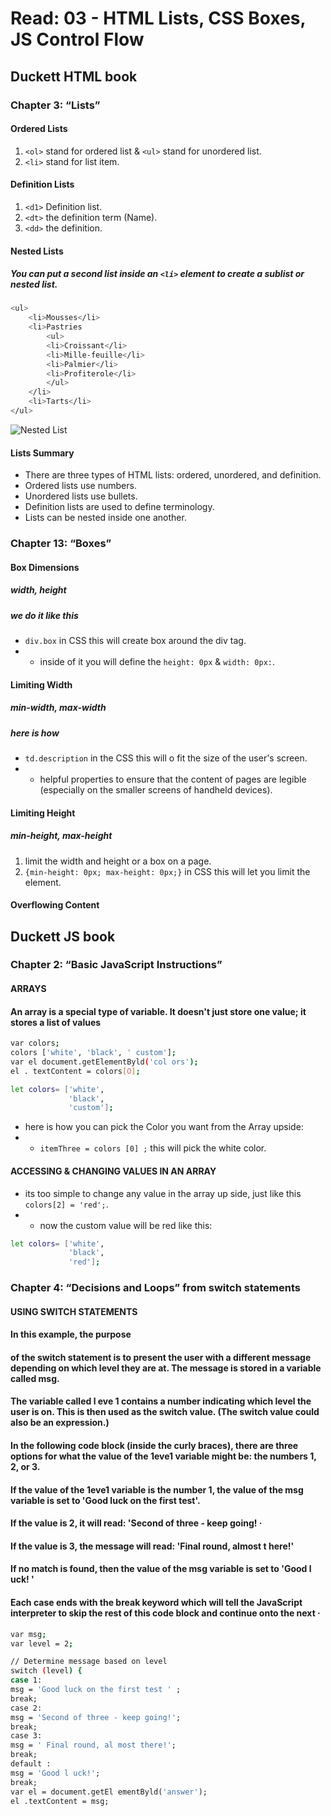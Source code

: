 # Read: 03 - HTML Lists, CSS Boxes, JS Control Flow

## Duckett HTML book

### Chapter 3: “Lists”

#### Ordered Lists

1. `<ol>` stand for ordered list & `<ul>` stand for unordered list.
2. `<li>` stand for  list item.

#### Definition Lists

1. `<d1>` Definition list.
2. `<dt>` the definition term (Name).
3. `<dd>`  the definition.

#### Nested Lists

##### You can put a second list inside an `<li>` element to create a sublist or nested list.

```bash
<ul>
    <li>Mousses</li>
    <li>Pastries
        <ul>
        <li>Croissant</li>
        <li>Mille-feuille</li>
        <li>Palmier</li>
        <li>Profiterole</li>
        </ul>
    </li>
    <li>Tarts</li>
</ul>
```

![Nested List](nestedList.jpg)

#### Lists Summary

- There are three types of HTML lists: ordered, unordered, and definition.
- Ordered lists use numbers.
- Unordered lists use bullets.
- Definition lists are used to define terminology.
- Lists can be nested inside one another.

### Chapter 13: “Boxes”

#### Box Dimensions

##### width, height

##### we do it like this

- `div.box` in CSS this will create box around the div tag.
- - inside of it you will define the `height: 0px` & `width: 0px:`.

#### Limiting Width

##### min-width, max-width

##### here is how

- `td.description` in the CSS this will o fit the size of the user's screen.
- - helpful properties to ensure that the content of pages are legible (especially on the smaller screens of handheld devices).

#### Limiting Height

##### min-height, max-height

1. limit the width and height or a box on a page.
2. `{min-height: 0px; max-height: 0px;}` in CSS this will let you limit the element.

#### Overflowing Content

## Duckett JS book

### Chapter 2: “Basic JavaScript Instructions”

#### ARRAYS

#### An array is a special type of variable. It doesn't just store one value; it stores a list of values

```bash
var colors;
colors ['white', 'black', ' custom'];
var el document.getElementByld('col ors');
el . textContent = colors[O]; 
```

```bash
let colors= ['white',
             'black',
             'custom'];
```

- here is how you can pick the Color you want from the Array upside:
- - `itemThree = colors [0] ;` this will pick the white color.

#### ACCESSING & CHANGING VALUES IN AN ARRAY

- its too simple to change any value in the array up side, just like this `colors[2] = 'red';`.
- - now the custom value will be red like this:

```bash
let colors= ['white',
             'black',
             'red'];
```

### Chapter 4: “Decisions and Loops” from switch statements

#### USING SWITCH STATEMENTS


#### In this example, the purpose
#### of the switch statement is to present the user with a different message depending on which level they are at. The message is stored in a variable called msg.

#### The variable called l eve 1 contains a number indicating which level the user is on. This is then used as the switch value. (The switch value could also be an expression.)

#### In the following code block (inside the curly braces), there are three options for what the value of the 1eve1 variable might be: the numbers 1, 2, or 3.

#### If the value of the 1eve1 variable is the number 1, the value of the msg variable is set to 'Good luck on the first test'.

#### If the value is 2, it will read: 'Second of three - keep going! ·

#### If the value is 3, the message will read: 'Final round, almost t here!'

#### If no match is found, then the value of the msg variable is set to 'Good l uck! '

#### Each case ends with the break keyword which will tell the JavaScript interpreter to skip the rest of this code block and continue onto the next ·

```bash
var msg;
var level = 2;

// Determine message based on level
switch (level) {
case 1:
msg = 'Good luck on the first test ' ;
break;
case 2:
msg = 'Second of three - keep going!';
break;
case 3:
msg = ' Final round, al most there!';
break;
default :
msg = 'Good l uck!';
break;
var el = document.getEl ementByld('answer');
el .textContent = msg;
```
